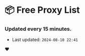 # :package: Free Proxy List
### Updated every 15 minutes.

- Last updated: `2024-08-10 22:41`

:heart:
